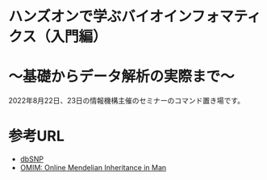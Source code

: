 # ハンズオンで学ぶバイオインフォマティクス（入門編）
# ～基礎からデータ解析の実際まで～

2022年8月22日、23日の情報機構主催のセミナーのコマンド置き場です。

# 参考URL
- [dbSNP](https://www.ncbi.nlm.nih.gov/SNP/)
- [OMIM: Online Mendelian Inheritance in Man](http://omim.org/)
